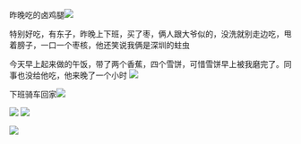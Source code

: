 昨晚吃的卤鸡腿![](../img/6904315-c95fb70efeca5074.jpg)

特别好吃，有东子，昨晚上下班，买了枣，俩人跟大爷似的，没洗就别走边吃，甩着膀子，一口一个枣核，他还笑说我俩是深圳的蛀虫


今天早上起来做的午饭，带了两个香蕉，四个雪饼，可惜雪饼早上被我磨完了。同事也没给他吃，他来晚了一个小时
![](../img/6904315-f1ee960d7e5a5a0c.jpg)


下班骑车回家![](../img/6904315-89c44c5807dc5450.jpg)

![](../img/6904315-df14359f4e1fc5ff.jpg)
![](../img/6904315-7af9c08e91e19c1d.jpg)

![](../img/6904315-94551e36ffb53d0c.jpg)
